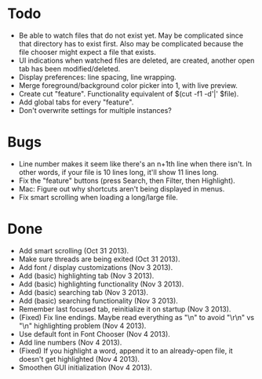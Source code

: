 Todo
====

* Be able to watch files that do not exist yet. May be complicated since that
  directory has to exist first. Also may be complicated because the file
  chooser might expect a file that exists.
* UI indications when watched files are deleted, are created, another open tab
  has been modified/deleted.
* Display preferences: line spacing, line wrapping.
* Merge foreground/background color picker into 1, with live preview.
* Create cut "feature". Functionality equivalent of $(cut -f1 -d'|' $file).
* Add global tabs for every "feature".
* Don't overwrite settings for multiple instances?

Bugs
====
* Line number makes it seem like there's an n+1th line when there isn't. In
  other words, if your file is 10 lines long, it'll show 11 lines long.
* Fix the "feature" buttons (press Search, then Filter, then Highlight).
* Mac: Figure out why shortcuts aren't being displayed in menus.
* Fix smart scrolling when loading a long/large file.

Done
====
* Add smart scrolling (Oct 31 2013).
* Make sure threads are being exited (Oct 31 2013).
* Add font / display customizations (Nov 3 2013).
* Add (basic) highlighting tab (Nov 3 2013).
* Add (basic) highlighting functionality (Nov 3 2013).
* Add (basic) searching tab (Nov 3 2013).
* Add (basic) searching functionality (Nov 3 2013).
* Remember last focused tab, reinitialize it on startup (Nov 3 2013).
* (Fixed) Fix line endings. Maybe read everything as "\n" to avoid "\r\n" vs
  "\n" highlighting problem (Nov 4 2013).
* Use default font in Font Chooser (Nov 4 2013).
* Add line numbers (Nov 4 2013).
* (Fixed) If you highlight a word, append it to an already-open file, it
  doesn't get highlighted (Nov 4 2013).
* Smoothen GUI initialization (Nov 4 2013).
